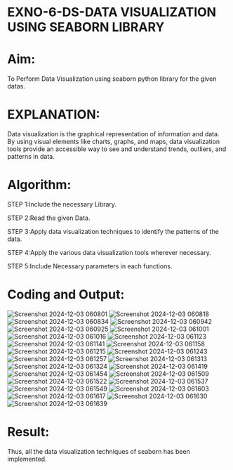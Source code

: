 # EXNO-6-DS-DATA VISUALIZATION USING SEABORN LIBRARY

# Aim:
  To Perform Data Visualization using seaborn python library for the given datas.

# EXPLANATION:
Data visualization is the graphical representation of information and data. By using visual elements like charts, graphs, and maps, data visualization tools provide an accessible way to see and understand trends, outliers, and patterns in data.

# Algorithm:
STEP 1:Include the necessary Library.

STEP 2:Read the given Data.

STEP 3:Apply data visualization techniques to identify the patterns of the data.

STEP 4:Apply the various data visualization tools wherever necessary.

STEP 5:Include Necessary parameters in each functions.

# Coding and Output:
 ![Screenshot 2024-12-03 060801](https://github.com/user-attachments/assets/ccf89cfe-4385-47b9-96c8-d14267010d75)
 ![Screenshot 2024-12-03 060818](https://github.com/user-attachments/assets/35d03184-0f3b-4358-a8ff-1c706db350a3)
 ![Screenshot 2024-12-03 060834](https://github.com/user-attachments/assets/bb1ddb48-4b9e-44f4-84ca-9cb6666a203e)
 ![Screenshot 2024-12-03 060942](https://github.com/user-attachments/assets/97f46b5a-eb22-4f2e-95d8-b047b67fdd5a)
 ![Screenshot 2024-12-03 060925](https://github.com/user-attachments/assets/54230df8-d63a-400e-8e8b-255422993b1c)
 ![Screenshot 2024-12-03 061001](https://github.com/user-attachments/assets/b2cdf5d0-98fa-4fc6-958f-caf768eab003)
 ![Screenshot 2024-12-03 061016](https://github.com/user-attachments/assets/62427d3f-bd36-48b9-8b5f-a433aadd093a)
 ![Screenshot 2024-12-03 061123](https://github.com/user-attachments/assets/0bdc2871-5b0b-4b06-9ab2-a4b226231f44)
 ![Screenshot 2024-12-03 061141](https://github.com/user-attachments/assets/907b87a5-542e-449b-810a-5e3ae215f178)
 ![Screenshot 2024-12-03 061158](https://github.com/user-attachments/assets/7a39847a-233a-49b5-88e6-7c3cd3010741)
 ![Screenshot 2024-12-03 061215](https://github.com/user-attachments/assets/43581cec-3982-4fa7-ad6f-3c482c310661)
 ![Screenshot 2024-12-03 061243](https://github.com/user-attachments/assets/4e17f4ec-3bd5-4d29-ad19-d1a19e01278f)
 ![Screenshot 2024-12-03 061257](https://github.com/user-attachments/assets/da3a2fdd-cbb7-43e4-bd95-f72f2fcc3c8d)
 ![Screenshot 2024-12-03 061313](https://github.com/user-attachments/assets/cc73286b-963d-4cd4-8d91-66c1429a18a3)
 ![Screenshot 2024-12-03 061324](https://github.com/user-attachments/assets/0521e5b4-b712-42a0-9bf2-50e6f053136d)
 ![Screenshot 2024-12-03 061419](https://github.com/user-attachments/assets/2a748e5f-b1be-4e5b-9c8f-d2e49fae9588)
 ![Screenshot 2024-12-03 061454](https://github.com/user-attachments/assets/d0620f41-7975-4b1a-94d3-f9e9d801730f)
 ![Screenshot 2024-12-03 061509](https://github.com/user-attachments/assets/9a402b6b-d481-413a-8cf9-ef6380a2d2f4)
 ![Screenshot 2024-12-03 061522](https://github.com/user-attachments/assets/07505f69-46e5-493e-a2bb-d8b569c8f6a3)
 ![Screenshot 2024-12-03 061537](https://github.com/user-attachments/assets/cfad3505-0270-48cb-896b-50aa6b943f69)
 ![Screenshot 2024-12-03 061549](https://github.com/user-attachments/assets/e959c9d5-5d5b-4798-843c-e7350c023529)
 ![Screenshot 2024-12-03 061603](https://github.com/user-attachments/assets/f3fc56fb-3113-4d20-bf4a-ee84c3eeb3f5)
 ![Screenshot 2024-12-03 061617](https://github.com/user-attachments/assets/13990198-35d0-4f0e-ae6a-e424784482fd)
 ![Screenshot 2024-12-03 061630](https://github.com/user-attachments/assets/41a8731c-0487-4282-b6ec-d16d3612f769)
 ![Screenshot 2024-12-03 061639](https://github.com/user-attachments/assets/c1d882a2-3915-4d6e-b641-de839bbcfdc2)




# Result:
 Thus, all the data visualization techniques of seaborn has been implemented.
